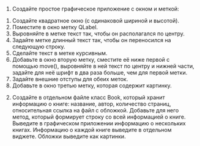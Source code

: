 1) Создайте простое графическое приложение с окном
и меткой:
1. Создайте квадратное окно (с одинаковой шириной
и высотой).
2. Поместите в окно метку QLabel.
3. Выровняйте в метке текст так, чтобы он
располагался по центру.
4. Задайте метке длинный текст так, чтобы он
переносился на следующую строку.
5. Сделайте текст в метке курсивным.
6. Добавьте в окно вторую метку, сместите её ниже
первой с помощью move(), выровняйте в ней текст
по центру и нижней части, задайте для неё шрифт
в два раза больше, чем для первой метки.
7. Задайте внешние отступы для обеих меток.
8. Добавьте в окно третью метку, которая содержит
картинку.

2) Создайте в отдельном файле класс Book, который
хранит информацию о книге: название, автор,
количество страниц, относительная ссылка на файл
с обложкой. Добавьте для него метод, который
формирует строку со всей информацией о книге.
Выведите в графическом приложении информацию
о нескольких книгах. Информацию о каждой книге
выведите в отдельном виджете. Обложки выведите
как картинки.